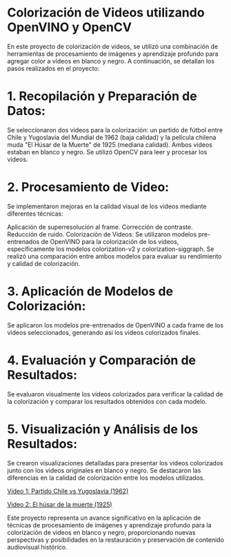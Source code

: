# Colorización de Videos utilizando OpenVINO y OpenCV

En este proyecto de colorización de videos, se utilizó una combinación de herramientas de procesamiento de imágenes y aprendizaje profundo para agregar color a videos en blanco y negro. A continuación, se detallan los pasos realizados en el proyecto:

# 1. Recopilación y Preparación de Datos:
Se seleccionaron dos videos para la colorización: un partido de fútbol entre Chile y Yugoslavia del Mundial de 1962 (baja calidad) y la película chilena muda "El Húsar de la Muerte" de 1925 (mediana calidad). Ambos videos estaban en blanco y negro. Se utilizó OpenCV para leer y procesar los videos.

# 2. Procesamiento de Video:
Se implementaron mejoras en la calidad visual de los videos mediante diferentes técnicas:

Aplicación de superresolución al frame.
Corrección de contraste.
Reducción de ruido.
Colorización de Videos:
Se utilizaron modelos pre-entrenados de OpenVINO para la colorización de los videos, específicamente los modelos colorization-v2 y colorization-siggraph. Se realizó una comparación entre ambos modelos para evaluar su rendimiento y calidad de colorización.

# 3. Aplicación de Modelos de Colorización:
Se aplicaron los modelos pre-entrenados de OpenVINO a cada frame de los videos seleccionados, generando así los videos colorizados finales.

# 4. Evaluación y Comparación de Resultados:
Se evaluaron visualmente los videos colorizados para verificar la calidad de la colorización y comparar los resultados obtenidos con cada modelo.

# 5. Visualización y Análisis de los Resultados:
Se crearon visualizaciones detalladas para presentar los videos colorizados junto con los videos originales en blanco y negro. Se destacaron las diferencias en la calidad de colorización entre los modelos utilizados.

[Video 1: Partido Chile vs Yugoslavia (1962)](https://youtu.be/ipM_GMunyxU)

[Video 2: El húsar de la muerte (1925)](https://youtu.be/XYYPxpPcKMQ)

Este proyecto representa un avance significativo en la aplicación de técnicas de procesamiento de imágenes y aprendizaje profundo para la colorización de videos en blanco y negro, proporcionando nuevas perspectivas y posibilidades en la restauración y preservación de contenido audiovisual histórico.
